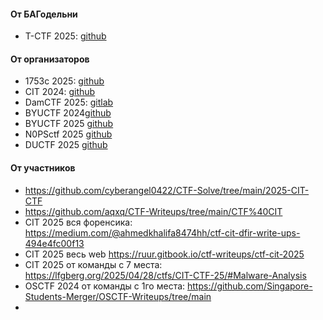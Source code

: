 #### От БАГодельни

- T-CTF 2025: [github](https://github.com/Ipatov/BugDeal/tree/main/writeups/T-CTF%202025)

#### От организаторов

- 1753с 2025: [github](https://github.com/1753c-ctf/2025-writeups) 
- CIT 2024: [github](https://github.com/cyber-cit/CTF-CIT-2024/tree/main/writeups)
- DamCTF 2025: [gitlab](https://gitlab.com/osusec/damctf-2025-challenges/-/tree/main?ref_type=heads)
- BYUCTF 2024[github](https://github.com/BYU-CSA/BYUCTF-2024-Public/tree/main)
- BYUCTF 2025 [github](https://github.com/BYU-CSA/BYUCTF-2025)
- N0PSctf 2025 [github](https://github.com/N0PSctf/n0psctf-2025)
- DUCTF 2025 [github](https://github.com/DownUnderCTF/Challenges_2025_Public/tree/main)

#### От участников
- https://github.com/cyberangel0422/CTF-Solve/tree/main/2025-CIT-CTF
- https://github.com/aqxq/CTF-Writeups/tree/main/CTF%40CIT
- CIT 2025 вся форенсика: https://medium.com/@ahmedkhalifa8474hh/ctf-cit-dfir-write-ups-494e4fc00f13
- CIT 2025 веcь web https://ruur.gitbook.io/ctf-writeups/ctf-cit-2025
- CIT 2025 от команды с 7 места: https://lfgberg.org/2025/04/28/ctfs/CIT-CTF-25/#Malware-Analysis
- OSCTF 2024 от команды с 1го места: https://github.com/Singapore-Students-Merger/OSCTF-Writeups/tree/main
- 